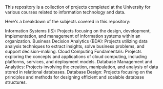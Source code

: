 This repository is a collection of projects completed at the University for various courses related to information technology and data.

Here's a breakdown of the subjects covered in this repository:

Information Systems (IS): Projects focusing on the design, development, implementation, and management of information systems within an organization.
Business Decision Analytics (BDA): Projects utilizing data analysis techniques to extract insights, solve business problems, and support decision-making.
Cloud Computing Fundamentals: Projects exploring the concepts and applications of cloud computing, including platforms, services, and deployment models.
Database Management and Analytics: Projects involving the creation, manipulation, and analysis of data stored in relational databases.
Database Design: Projects focusing on the principles and methods for designing efficient and scalable database structures.
